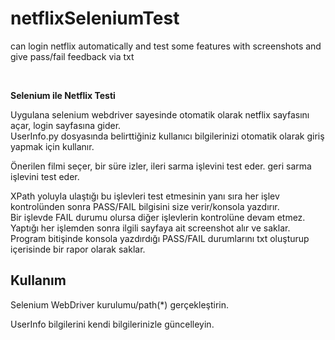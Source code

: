 # netflixSeleniumTest
can login netflix automatically and test some features with screenshots and give pass/fail feedback via txt

<br>

<b>Selenium ile Netflix Testi</b>
<br>
<p>Uygulana selenium webdriver sayesinde otomatik olarak netflix sayfasını açar, login sayfasına gider.
<br>
  UserInfo.py dosyasında belirttiğiniz kullanıcı bilgilerinizi otomatik olarak giriş yapmak için kullanır.
</p>
Önerilen filmi seçer, bir süre izler, ileri sarma işlevini test eder. geri sarma işlevini test eder.
</p>
XPath yoluyla ulaştığı bu işlevleri test etmesinin yanı sıra her işlev kontrolünden sonra PASS/FAIL bilgisini size verir/konsola yazdırır.
<br>
Bir işlevde FAIL durumu olursa diğer işlevlerin kontrolüne devam etmez.
<br>
Yaptığı her işlemden sonra ilgili sayfaya ait screenshot alır ve saklar.
<br>
Program bitişinde konsola yazdırdığı PASS/FAIL durumlarını txt oluşturup içerisinde bir rapor olarak saklar.

 <h2>Kullanım</h2>
<p> Selenium WebDriver kurulumu/path(*) gerçekleştirin. </p>
<p> UserInfo bilgilerini kendi bilgilerinizle güncelleyin. </p>
</br>
